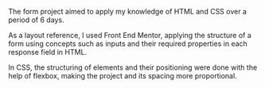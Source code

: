The form project aimed to apply my knowledge of HTML and CSS over a period of 6 days.

As a layout reference, I used Front End Mentor, applying the structure of a form using concepts such as inputs and their required properties in each response field in HTML.

In CSS, the structuring of elements and their positioning were done with the help of flexbox, making the project and its spacing more proportional.
